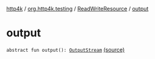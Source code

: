 [http4k](../../index.md) / [org.http4k.testing](../index.md) / [ReadWriteResource](index.md) / [output](./output.md)

# output

`abstract fun output(): `[`OutputStream`](https://docs.oracle.com/javase/6/docs/api/java/io/OutputStream.html) [(source)](https://github.com/http4k/http4k/blob/master/http4k-testing-approval/src/main/kotlin/org/http4k/testing/approvalSource.kt#L12)